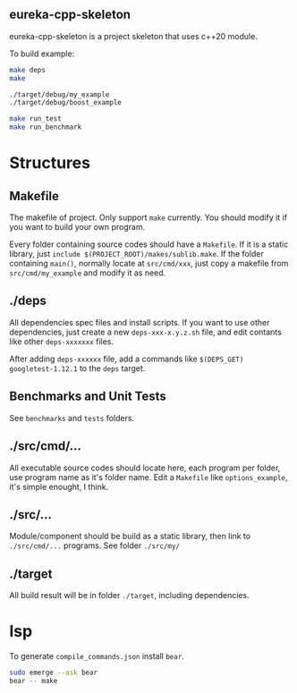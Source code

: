 eureka-cpp-skeleton
---

eureka-cpp-skeleton is a project skeleton that uses c++20 module.

To build example:

```sh
make deps
make

./target/debug/my_example
./target/debug/boost_example

make run_test
make run_benchmark
```

# Structures

## Makefile
The makefile of project. Only support `make` currently. You should
modify it if you want to build your own program.

Every folder containing source codes should have a `Makefile`. If it
is a static library, just `include $(PROJECT_ROOT)/makes/sublib.make`.
If the folder containing `main()`, normally locate at `src/cmd/xxx`,
just copy a makefile from `src/cmd/my_example` and modify it as need.

## ./deps
All dependencies spec files and install scripts. If you want to use
other dependencies, just create a new `deps-xxx-x.y.z.sh` file, and
edit contants like other `deps-xxxxxxx` files.

After adding `deps-xxxxxx` file, add a commands like
`$(DEPS_GET) googletest-1.12.1` to the `deps` target.

## Benchmarks and Unit Tests
See `benchmarks` and `tests` folders.

## ./src/cmd/...
All executable source codes should locate here, each program per
folder, use program name as it's folder name. Edit a `Makefile` like
`options_example`, it's simple enought, I think.


## ./src/...
Module/component should be build as a static library, then link to
`./src/cmd/...` programs. See folder `./src/my/`

## ./target
All build result will be in folder `./target`, including dependencies.

# lsp

To generate `compile_commands.json` install `bear`.

```sh
sudo emerge --ask bear
bear -- make
```
